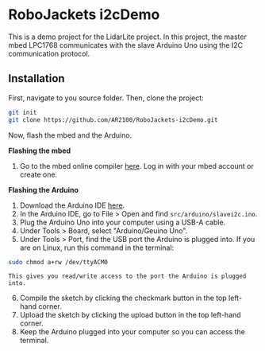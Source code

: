 # RoboJackets i2cDemo

This is a demo project for the LidarLite project. In this project, the master mbed LPC1768 communicates with the slave Arduino Uno using the I2C communication protocol. 

## Installation

First, navigate to you source folder. Then, clone the project:
```bash
git init
git clone https://github.com/AR2100/RoboJackets-i2cDemo.git
```

Now, flash the mbed and the Arduino.

**Flashing the mbed**
1. Go to the mbed online compiler [here](https://ide.mbed.com/compiler/#nav:/;). Log in with your mbed account or create one.


**Flashing the Arduino**
1. Download the Arduino IDE [here](https://www.arduino.cc/en/software).
2. In the Arduino IDE, go to File > Open and find `src/arduino/slavei2c.ino`.
3. Plug the Arduino Uno into your computer using a USB-A cable.
4. Under Tools > Board, select "Arduino/Geuino Uno".
5. Under Tools > Port, find the USB port the Arduino is plugged into. 
    If you are on Linux, run this command in the terminal:
```bash
sudo chmod a+rw /dev/ttyACM0
```

    This gives you read/write access to the port the Arduino is plugged into.
    
6. Compile the sketch by clicking the checkmark button in the top left-hand corner.
7. Upload the sketch by clicking the upload button in the top left-hand corner.
8. Keep the Arduino plugged into your computer so you can access the terminal.
